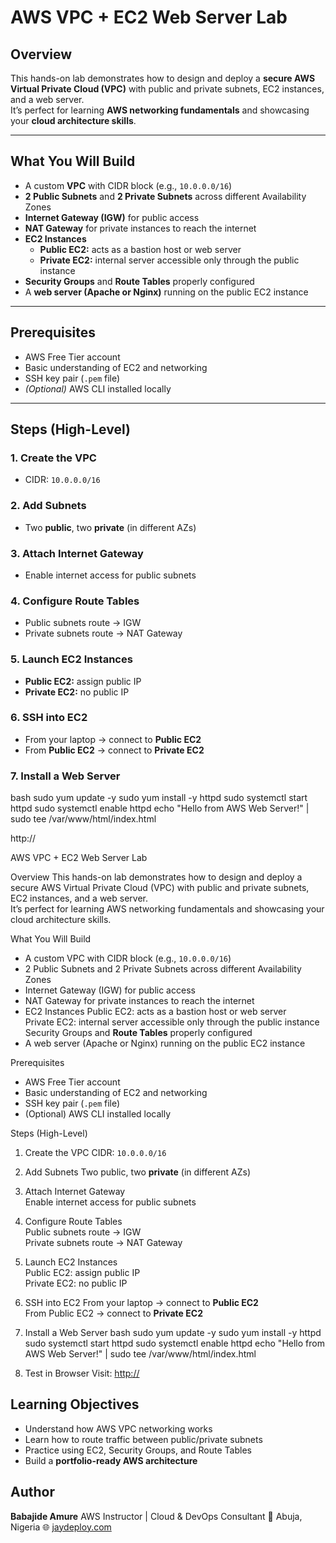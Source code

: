 # AWS VPC + EC2 Web Server Lab

## Overview
This hands-on lab demonstrates how to design and deploy a **secure AWS Virtual Private Cloud (VPC)** with public and private subnets, EC2 instances, and a web server.  
It’s perfect for learning **AWS networking fundamentals** and showcasing your **cloud architecture skills**.

---

## What You Will Build
- A custom **VPC** with CIDR block (e.g., `10.0.0.0/16`)
- **2 Public Subnets** and **2 Private Subnets** across different Availability Zones
- **Internet Gateway (IGW)** for public access  
- **NAT Gateway** for private instances to reach the internet
- **EC2 Instances**
  - **Public EC2:** acts as a bastion host or web server  
  - **Private EC2:** internal server accessible only through the public instance
- **Security Groups** and **Route Tables** properly configured
- A **web server (Apache or Nginx)** running on the public EC2 instance

---

## Prerequisites
- AWS Free Tier account  
- Basic understanding of EC2 and networking  
- SSH key pair (`.pem` file)  
- *(Optional)* AWS CLI installed locally

---

## Steps (High-Level)

### 1. Create the VPC
- CIDR: `10.0.0.0/16`

### 2. Add Subnets
- Two **public**, two **private** (in different AZs)

### 3. Attach Internet Gateway  
- Enable internet access for public subnets

### 4. Configure Route Tables  
- Public subnets route → IGW  
- Private subnets route → NAT Gateway

### 5. Launch EC2 Instances  
- **Public EC2:** assign public IP  
- **Private EC2:** no public IP  

### 6. SSH into EC2
- From your laptop → connect to **Public EC2**  
- From **Public EC2** → connect to **Private EC2**

### 7. Install a Web Server
bash
sudo yum update -y
sudo yum install -y httpd
sudo systemctl start httpd
sudo systemctl enable httpd
echo "Hello from AWS Web Server!" | sudo tee /var/www/html/index.html

http://<your-public-ec2-public-ip>

AWS VPC + EC2 Web Server Lab

Overview
This hands-on lab demonstrates how to design and deploy a secure AWS Virtual Private Cloud (VPC) with public and private subnets, EC2 instances, and a web server.  
It’s perfect for learning AWS networking fundamentals and showcasing your cloud architecture skills.

What You Will Build
- A custom VPC with CIDR block (e.g., `10.0.0.0/16`)
- 2 Public Subnets and 2 Private Subnets across different Availability Zones
- Internet Gateway (IGW) for public access  
- NAT Gateway for private instances to reach the internet
- EC2 Instances
    Public EC2: acts as a bastion host or web server  
    Private EC2: internal server accessible only through the public instance
    Security Groups and **Route Tables** properly configured
- A web server (Apache or Nginx) running on the public EC2 instance

Prerequisites
- AWS Free Tier account  
- Basic understanding of EC2 and networking  
- SSH key pair (`.pem` file)  
- (Optional) AWS CLI installed locally

Steps (High-Level)

 1. Create the VPC
    CIDR: `10.0.0.0/16`

 2. Add Subnets
    Two public, two **private** (in different AZs)

 3. Attach Internet Gateway  
    Enable internet access for public subnets

 4. Configure Route Tables  
    Public subnets route → IGW  
    Private subnets route → NAT Gateway

 5. Launch EC2 Instances  
    Public EC2: assign public IP  
    Private EC2: no public IP  

 6. SSH into EC2
    From your laptop → connect to **Public EC2**  
    From Public EC2 → connect to **Private EC2**

 7. Install a Web Server
    bash
    sudo yum update -y
    sudo yum install -y httpd
    sudo systemctl start httpd
    sudo systemctl enable httpd
    echo "Hello from AWS Web Server!" | sudo tee /var/www/html/index.html

 8. Test in Browser
    Visit: [http://<your-public-ec2-public-ip>](http://<your-public-ec2-public-ip>)


## Learning Objectives

* Understand how AWS VPC networking works
* Learn how to route traffic between public/private subnets
* Practice using EC2, Security Groups, and Route Tables
* Build a **portfolio-ready AWS architecture**


## Author

**Babajide Amure**
AWS Instructor | Cloud & DevOps Consultant
📍 Abuja, Nigeria
🌐 [jaydeploy.com](https://www.jaydeploy.com)

